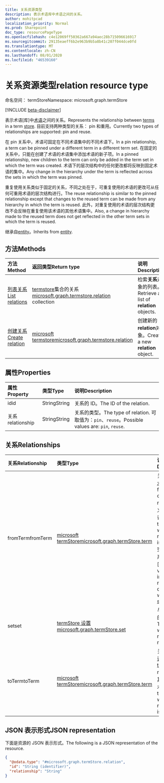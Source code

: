 ```yaml
---
title: 关系资源类型
description: 表示术语库中术语之间的关系。
author: mohitpcad
localization_priority: Normal
ms.prod: Sharepoint
doc_type: resourcePageType
ms.openlocfilehash: c4e12069ff50362a667a94aec28b715096616917
ms.sourcegitcommit: 29135eaeff6b2e963b9b5a8b41c207f044dce0fd
ms.translationtype: MT
ms.contentlocale: zh-CN
ms.lasthandoff: 08/01/2020
ms.locfileid: "46539160"
---
```

# <a name="relation-resource-type"></a><span data-ttu-id="acf55-103">关系资源类型</span><span class="sxs-lookup"><span data-stu-id="acf55-103">relation resource type</span></span>

<span data-ttu-id="acf55-104">命名空间： termStore</span><span class="sxs-lookup"><span data-stu-id="acf55-104">Namespace: microsoft.graph.termStore</span></span>

[!INCLUDE [beta-disclaimer](../../includes/beta-disclaimer.md)]

<span data-ttu-id="acf55-105">表示术语[库]中[术语](../resources/termstore-term.md)之间的关系。</span><span class="sxs-lookup"><span data-stu-id="acf55-105">Represents the relationship between [terms](../resources/termstore-term.md) in a term [store].</span></span> <span data-ttu-id="acf55-106">目前支持两种类型的关系： pin 和重用。</span><span class="sxs-lookup"><span data-stu-id="acf55-106">Currently two types of relationships are supported: pin and reuse.</span></span> 

<span data-ttu-id="acf55-107">在 pin 关系中，术语可固定在不同术语集中的不同术语下。</span><span class="sxs-lookup"><span data-stu-id="acf55-107">In a pin relationship, a term can be pinned under a different term in a different term set.</span></span> <span data-ttu-id="acf55-108">在固定的关系中，只能在创建了术语的术语集中添加术语的新子项。</span><span class="sxs-lookup"><span data-stu-id="acf55-108">In a pinned relationship, new children to the term can only be added in the term set in which the term was created.</span></span> <span data-ttu-id="acf55-109">术语下的层次结构中的任何更改都将反映到固定术语的集中。</span><span class="sxs-lookup"><span data-stu-id="acf55-109">Any change in the hierarchy under the term is reflected across the sets in which the term was pinned.</span></span> 

<span data-ttu-id="acf55-110">重复使用关系类似于固定的关系，不同之处在于，可重复使用的术语的更改可从任何可重用术语的层次结构进行。</span><span class="sxs-lookup"><span data-stu-id="acf55-110">The reuse relationship is similar to the pinned relationship except that changes to the reused term can be made from any hierarchy in which the term is reused.</span></span> <span data-ttu-id="acf55-111">此外，对重复使用的术语的层次结构更改不会反映在重复使用该术语的其他术语集中。</span><span class="sxs-lookup"><span data-stu-id="acf55-111">Also, a change in hierarchy made to the reused term does not get reflected in the other term sets in which the term is reused.</span></span>

<span data-ttu-id="acf55-112">继承自[entity](../resources/entity.md)。</span><span class="sxs-lookup"><span data-stu-id="acf55-112">Inherits from [entity](../resources/entity.md).</span></span>

## <a name="methods"></a><span data-ttu-id="acf55-113">方法</span><span class="sxs-lookup"><span data-stu-id="acf55-113">Methods</span></span>
|<span data-ttu-id="acf55-114">方法</span><span class="sxs-lookup"><span data-stu-id="acf55-114">Method</span></span>|<span data-ttu-id="acf55-115">返回类型</span><span class="sxs-lookup"><span data-stu-id="acf55-115">Return type</span></span>|<span data-ttu-id="acf55-116">说明</span><span class="sxs-lookup"><span data-stu-id="acf55-116">Description</span></span>|
|:---|:---|:---|
|[<span data-ttu-id="acf55-117">列表关系</span><span class="sxs-lookup"><span data-stu-id="acf55-117">List relations</span></span>](../api/termstore-term-list-relations.md)|<span data-ttu-id="acf55-118">[termstore](../resources/termstore-relation.md)集合的关系</span><span class="sxs-lookup"><span data-stu-id="acf55-118">[microsoft.graph.termstore.relation](../resources/termstore-relation.md) collection</span></span>|<span data-ttu-id="acf55-119">检索**关系**对象的列表。</span><span class="sxs-lookup"><span data-stu-id="acf55-119">Retrieve a list of **relation** objects.</span></span>|
|[<span data-ttu-id="acf55-120">创建关系</span><span class="sxs-lookup"><span data-stu-id="acf55-120">Create relation</span></span>](../api/termstore-relation-post.md)|[<span data-ttu-id="acf55-121">microsoft termstore</span><span class="sxs-lookup"><span data-stu-id="acf55-121">microsoft.graph.termstore.relation</span></span>](../resources/termstore-relation.md)|<span data-ttu-id="acf55-122">创建新的**relation**对象。</span><span class="sxs-lookup"><span data-stu-id="acf55-122">Create a new **relation** object.</span></span>|


## <a name="properties"></a><span data-ttu-id="acf55-123">属性</span><span class="sxs-lookup"><span data-stu-id="acf55-123">Properties</span></span>
|<span data-ttu-id="acf55-124">属性</span><span class="sxs-lookup"><span data-stu-id="acf55-124">Property</span></span>|<span data-ttu-id="acf55-125">类型</span><span class="sxs-lookup"><span data-stu-id="acf55-125">Type</span></span>|<span data-ttu-id="acf55-126">说明</span><span class="sxs-lookup"><span data-stu-id="acf55-126">Description</span></span>|
|:---|:---|:---|
|<span data-ttu-id="acf55-127">id</span><span class="sxs-lookup"><span data-stu-id="acf55-127">id</span></span>|<span data-ttu-id="acf55-128">String</span><span class="sxs-lookup"><span data-stu-id="acf55-128">String</span></span>|<span data-ttu-id="acf55-129">关系的 ID。</span><span class="sxs-lookup"><span data-stu-id="acf55-129">The ID of the relation.</span></span>|
|<span data-ttu-id="acf55-130">关系</span><span class="sxs-lookup"><span data-stu-id="acf55-130">relationship</span></span>|<span data-ttu-id="acf55-131">String</span><span class="sxs-lookup"><span data-stu-id="acf55-131">String</span></span>|<span data-ttu-id="acf55-132">关系的类型。</span><span class="sxs-lookup"><span data-stu-id="acf55-132">The type of relation.</span></span> <span data-ttu-id="acf55-133">可取值为：`pin`、`reuse`。</span><span class="sxs-lookup"><span data-stu-id="acf55-133">Possible values are: `pin`, `reuse`.</span></span>|

## <a name="relationships"></a><span data-ttu-id="acf55-134">关系</span><span class="sxs-lookup"><span data-stu-id="acf55-134">Relationships</span></span>
|<span data-ttu-id="acf55-135">关系</span><span class="sxs-lookup"><span data-stu-id="acf55-135">Relationship</span></span>|<span data-ttu-id="acf55-136">类型</span><span class="sxs-lookup"><span data-stu-id="acf55-136">Type</span></span>|<span data-ttu-id="acf55-137">说明</span><span class="sxs-lookup"><span data-stu-id="acf55-137">Description</span></span>|
|:---|:---|:---|
|<span data-ttu-id="acf55-138">fromTerm</span><span class="sxs-lookup"><span data-stu-id="acf55-138">fromTerm</span></span>|[<span data-ttu-id="acf55-139">microsoft termStore</span><span class="sxs-lookup"><span data-stu-id="acf55-139">microsoft.graph.termStore.term</span></span>](../resources/termstore-term.md)|<span data-ttu-id="acf55-140">关系的 from[术语]。</span><span class="sxs-lookup"><span data-stu-id="acf55-140">The from [term] of the relation.</span></span> <span data-ttu-id="acf55-141">定义关系的术语。</span><span class="sxs-lookup"><span data-stu-id="acf55-141">The term from which the relationship is defined.</span></span> <span data-ttu-id="acf55-142">空值指示关系是直接与[集]。</span><span class="sxs-lookup"><span data-stu-id="acf55-142">A null value would indicate the relation is directly with the [set].</span></span> |
|<span data-ttu-id="acf55-143">set</span><span class="sxs-lookup"><span data-stu-id="acf55-143">set</span></span>|[<span data-ttu-id="acf55-144">termStore 设置</span><span class="sxs-lookup"><span data-stu-id="acf55-144">microsoft.graph.termStore.set</span></span>](../resources/termstore-set.md)|<span data-ttu-id="acf55-145">与关系相关的[集合]。</span><span class="sxs-lookup"><span data-stu-id="acf55-145">The [set] in which the relation is relevant.</span></span>|
|<span data-ttu-id="acf55-146">toTerm</span><span class="sxs-lookup"><span data-stu-id="acf55-146">toTerm</span></span>|[<span data-ttu-id="acf55-147">microsoft termStore</span><span class="sxs-lookup"><span data-stu-id="acf55-147">microsoft.graph.termStore.term</span></span>](../resources/termstore-term.md)|<span data-ttu-id="acf55-148">关系的 to[术语]。</span><span class="sxs-lookup"><span data-stu-id="acf55-148">The to [term] of the relation.</span></span> <span data-ttu-id="acf55-149">为其定义接的术语。</span><span class="sxs-lookup"><span data-stu-id="acf55-149">The term to which the realtionship is defined.</span></span>|

## <a name="json-representation"></a><span data-ttu-id="acf55-150">JSON 表示形式</span><span class="sxs-lookup"><span data-stu-id="acf55-150">JSON representation</span></span>
<span data-ttu-id="acf55-151">下面是资源的 JSON 表示形式。</span><span class="sxs-lookup"><span data-stu-id="acf55-151">The following is a JSON representation of the resource.</span></span>
<!-- {
  "blockType": "resource",
  "keyProperty": "id",
  "@odata.type": "microsoft.graph.termStore.relation",
  "baseType": "microsoft.graph.entity",
  "openType": false
}
-->
``` json
{
  "@odata.type": "#microsoft.graph.termStore.relation",
  "id": "String (identifier)",
  "relationship": "String"
}
```

[microsoft.graph.termStore.term]: termstore-term.md
[microsoft.graph.termStore.set]: termstore-set.md
[microsoft.graph.termStore.relations]: termstore-relation.md
[microsoft.graph.termStore.relation]: termstore-relation.md
[microsoft]: ../resources/termstore-store.md
[store]: ../resources/termstore-store.md
[术语]: ../resources/termstore-term.md
[term]: ../resources/termstore-term.md
[set]: ../resources/termstore-set.md

<!--
{
  "type": "#page.annotation",
  "description": "TermRelation is the entity for mapping relations between different terms",
  "keywords": "termRelation,facet,resource",
  "section": "documentation",
  "tocPath": "TermRelation",
  "tocBookmarks": {
    "Resources/termStore.relation": "#"
  },
  "suppressions": []
}
-->
